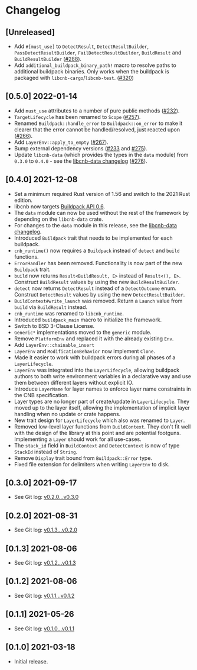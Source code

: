 # Changelog

## [Unreleased]

- Add `#[must_use]` to `DetectResult`, `DetectResultBuilder`, `PassDetectResultBuilder`, `FailDetectResultBuilder`, `BuildResult` and `BuildResultBuilder` ([#288](https://github.com/Malax/libcnb.rs/pull/288)).
- Add `additional_buildpack_binary_path!` macro to resolve paths to additional buildpack binaries. Only works when the buildpack is packaged with `libcnb-cargo`/`libcnb-test`. ([#320](https://github.com/Malax/libcnb.rs/pull/320))

## [0.5.0] 2022-01-14

- Add `must_use` attributes to a number of pure public methods ([#232](https://github.com/Malax/libcnb.rs/pull/232)).
- `TargetLifecycle` has been renamed to `Scope` ([#257](https://github.com/Malax/libcnb.rs/pull/257)).
- Renamed `Buildpack::handle_error` to `Buildpack::on_error` to make it clearer that the error cannot be handled/resolved, just reacted upon ([#266](https://github.com/Malax/libcnb.rs/pull/266)).
- Add `LayerEnv::apply_to_empty` ([#267](https://github.com/Malax/libcnb.rs/pull/267)).
- Bump external dependency versions ([#233](https://github.com/Malax/libcnb.rs/pull/233) and [#275](https://github.com/Malax/libcnb.rs/pull/275)).
- Update `libcnb-data` (which provides the types in the `data` module) from `0.3.0` to `0.4.0` - see the [libcnb-data changelog](../libcnb-data/CHANGELOG.md#040-2022-01-14) ([#276](https://github.com/Malax/libcnb.rs/pull/276)).

## [0.4.0] 2021-12-08

- Set a minimum required Rust version of 1.56 and switch to the 2021 Rust edition.
- libcnb now targets [Buildpack API 0.6](https://github.com/buildpacks/spec/releases/tag/buildpack%2Fv0.6).
- The `data` module can now be used without the rest of the framework by depending on the `libcnb-data` crate.
- For changes to the `data` module in this release, see the [libcnb-data changelog](../libcnb-data/CHANGELOG.md#030-2021-12-08).
- Introduced `Buildpack` trait that needs to be implemented for each buildpack.
- `cnb_runtime()` now requires a `Buildpack` instead of `detect` and `build` functions.
- `ErrorHandler` has been removed. Functionality is now part of the new `Buildpack` trait.
- `build` now returns `Result<BuildResult, E>` instead of `Result<(), E>`. Construct `BuildResult` values by using the new `BuildResultBuilder`.
- `detect` now returns `DetectResult` instead of a `DetectOutcome` enum. Construct `DetectResult` values by using the new `DetectResultBuilder`.
- `BuildContext#write_launch` was removed. Return a `Launch` value from `build` via `BuildResult` instead.
- `cnb_runtime` was renamed to `libcnb_runtime`.
- Introduced `buildpack_main` macro to initialize the framework.
- Switch to BSD 3-Clause License.
- `Generic*` implementations moved to the `generic` module.
- Remove `PlatformEnv` and replaced it with the already existing `Env`.
- Add `LayerEnv::chainable_insert`
- `LayerEnv` and `ModificationBehavior` now implement `Clone`.
- Made it easier to work with buildpack errors during all phases of a `LayerLifecycle`.
- `LayerEnv` was integrated into the `LayerLifecycle`, allowing buildpack authors to both write environment variables
  in a declarative way and use them between different layers without explicit IO.
- Introduce `LayerName` for layer names to enforce layer name constraints in the CNB specification.
- Layer types are no longer part of create/update in `LayerLifecycle`. They moved up to the layer itself, allowing the
  implementation of implicit layer handling when no update or crate happens.
- New trait design for `LayerLifecycle` which also was renamed to `Layer`.
- Removed low-level layer functions from `BuildContext`. They don't fit well with the design of the library at this
  point and are potential footguns. Implementing a `Layer` should work for all use-cases.
- The `stack_id` field in `BuildContext` and `DetectContext` is now of type `StackId` instead of `String`.
- Remove `Display` trait bound from `Buildpack::Error` type.
- Fixed file extension for delimiters when writing `LayerEnv` to disk.

## [0.3.0] 2021-09-17

- See Git log: [v0.2.0...v0.3.0](https://github.com/Malax/libcnb.rs/compare/v0.2.0...v0.3.0)

## [0.2.0] 2021-08-31

- See Git log: [v0.1.3...v0.2.0](https://github.com/Malax/libcnb.rs/compare/v0.1.3...v0.2.0)

## [0.1.3] 2021-08-06

- See Git log: [v0.1.2...v0.1.3](https://github.com/Malax/libcnb.rs/compare/v0.1.2...v0.1.3)

## [0.1.2] 2021-08-06

- See Git log: [v0.1.1...v0.1.2](https://github.com/Malax/libcnb.rs/compare/v0.1.1...v0.1.2)

## [0.1.1] 2021-05-26

- See Git log: [v0.1.0...v0.1.1](https://github.com/Malax/libcnb.rs/compare/v0.1.0...v0.1.1)

## [0.1.0] 2021-03-18

- Initial release.
